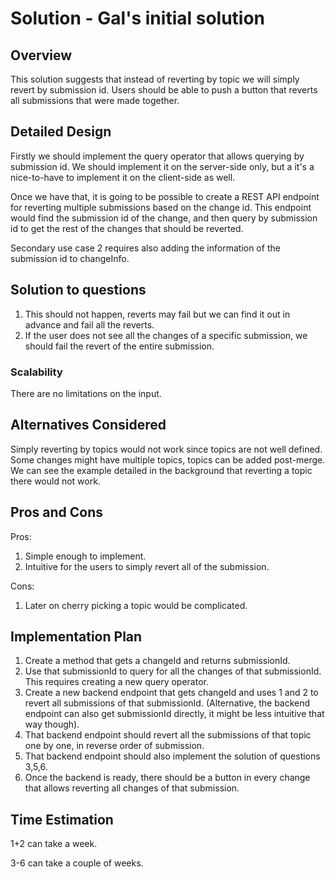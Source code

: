 # Solution - Gal's initial solution

## <a id="overview"> Overview

This solution suggests that instead of reverting by topic we will simply revert
by submission id. Users should be able to push a button that reverts all
submissions that were made together.

## <a id="detailed-design"> Detailed Design

Firstly we should implement the query operator that allows querying by
submission id. We should implement it on the server-side only, but a it's a
nice-to-have to implement it on the client-side as well.

Once we have that, it is going to be possible to create a REST API endpoint for
reverting multiple submissions based on the change id. This endpoint would find
the submission id of the change, and then query by submission id to get the rest
of the changes that should be reverted.

Secondary use case 2 requires also adding the information of the submission id
to changeInfo.

## <a id="solution-to-questions"> Solution to questions
1. This should not happen, reverts may fail but we can find it out in advance
and fail all the reverts.
2. If the user does not see all the changes of a specific submission, we should
fail the revert of the entire submission.

### <a id="scalability"> Scalability

There are no limitations on the input.

## <a id="alternatives-considered"> Alternatives Considered

Simply reverting by topics would not work since topics are not well defined.
Some changes might have multiple topics, topics can be added post-merge.
We can see the example detailed in the background that reverting a topic there
would not work.

## <a id="pros-and-cons"> Pros and Cons

Pros:

1. Simple enough to implement.
2. Intuitive for the users to simply revert all of the submission.

Cons:

1. Later on cherry picking a topic would be complicated.

## <a id="implementation-plan"> Implementation Plan

1. Create a method that gets a changeId and returns submissionId.
2. Use that submissionId to query for all the changes of that submissionId. This
requires creating a new query operator.
3. Create a new backend endpoint that gets changeId and uses 1 and 2 to revert
all submissions of that submissionId. (Alternative, the backend endpoint can
also get submissionId directly, it might be less intuitive that way though).
4. That backend endpoint should revert all the submissions of that topic one by
one, in reverse order of submission.
5. That backend endpoint should also implement the solution of questions 3,5,6.
6. Once the backend is ready, there should be a button in every change that
allows reverting all changes of that submission.

## <a id="time-estimation"> Time Estimation

1+2 can take a week.

3-6 can take a couple of weeks.

